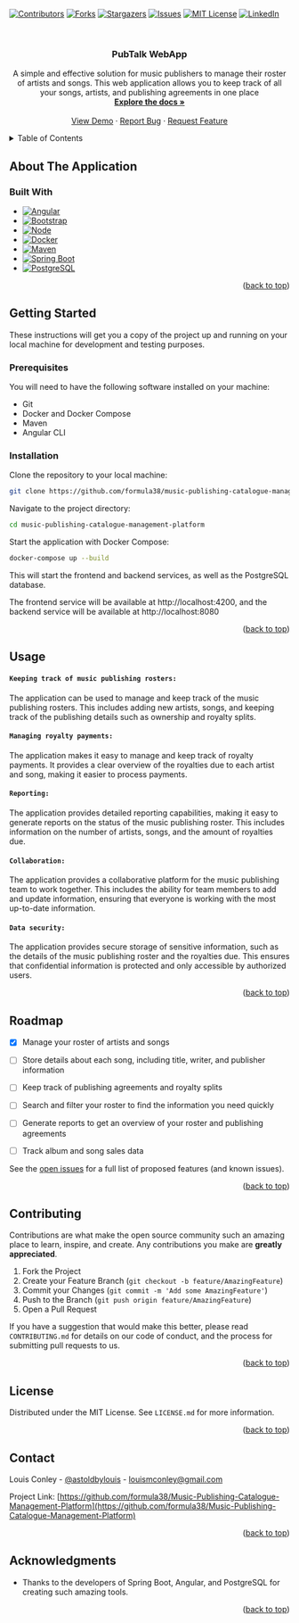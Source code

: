 <a name="readme-top"></a>
[![Contributors][contributors-shield]][contributors-url]
[![Forks][forks-shield]][forks-url]
[![Stargazers][stars-shield]][stars-url]
[![Issues][issues-shield]][issues-url]
[![MIT License][license-shield]][license-url]
[![LinkedIn][linkedin-shield]][linkedin-url]



<!-- PROJECT LOGO -->
<br />
<div align="center">
<!--   <a href="https://github.com/formula38/Music-Publishing-Catalogue-Management-Platform">
    <img src="images/logo.png" alt="Logo" width="80" height="80">
  </a> -->

<h3 align="center">PubTalk WebApp</h3>

  <p align="center">
    A simple and effective solution for music publishers to manage their roster of artists and songs. 
This web application allows you to keep track of all your songs, artists, and publishing agreements in one place
    <br />
    <a href="https://github.com/formula38/Music-Publishing-Catalogue-Management-Platform"><strong>Explore the docs »</strong></a>
    <br />
    <br />
    <a href="https://github.com/formula38/Music-Publishing-Catalogue-Management-Platform">View Demo</a>
    ·
    <a href="https://github.com/formula38/Music-Publishing-Catalogue-Management-Platform/issues">Report Bug</a>
    ·
    <a href="https://github.com/formula38/Music-Publishing-Catalogue-Management-Platform/issues">Request Feature</a>
  </p>
</div>



<!-- TABLE OF CONTENTS -->
<details>
  <summary>Table of Contents</summary>
  <ol>
    <li>
      <a href="#about-the-application">About The Application</a>
      <ul>
        <li><a href="#built-with">Built With</a></li>
      </ul>
    </li>
    <li>
      <a href="#getting-started">Getting Started</a>
      <ul>
        <li><a href="#prerequisites">Prerequisites</a></li>
        <li><a href="#installation">Installation</a></li>
      </ul>
    </li>
    <li><a href="#usage">Usage</a></li>
    <li><a href="#roadmap">Roadmap</a></li>
    <li><a href="#contributing">Contributing</a></li>
    <li><a href="#license">License</a></li>
    <li><a href="#contact">Contact</a></li>
    <li><a href="#acknowledgments">Acknowledgments</a></li>
  </ol>
</details>



<!-- ABOUT THE PROJECT -->

## About The Application

[//]: # ([![Product Name Screen Shot][product-screenshot]]&#40;https://example.com&#41;)

### Built With

[//]: # (* [![Java][Java.com]][Next-url] | version: 11 or later)

* [![Angular][Angular.io]][Angular-url]
* [![Bootstrap][Bootstrap.com]][Bootstrap-url]
* [![Node][Node.js]][Node-url]
* [![Docker][Docker.com]][Docker-url]
* [![Maven][Maven.org]][Maven-url]
* [![Spring Boot][Spring.io]][Spring-url]
* [![PostgreSQL][Postgresql.org]][PostgreSQL-url]

<p align="right">(<a href="#readme-top">back to top</a>)</p>



<!-- GETTING STARTED -->

## Getting Started

These instructions will get you a copy of the project up and running on your local machine for development and testing
purposes.

### Prerequisites

You will need to have the following software installed on your machine:

* Git
* Docker and Docker Compose
* Maven
* Angular CLI

### Installation

Clone the repository to your local machine:

  ```sh
  git clone https://github.com/formula38/music-publishing-catalogue-management-platform.git
  ```

Navigate to the project directory:

   ```sh
   cd music-publishing-catalogue-management-platform
   ```

Start the application with Docker Compose:

   ```sh
   docker-compose up --build
   ```

This will start the frontend and backend services, as well as the PostgreSQL database.

The frontend service will be available at http://localhost:4200, 
and the backend service will be available at http://localhost:8080

<p align="right">(<a href="#readme-top">back to top</a>)</p>



<!-- USAGE EXAMPLES -->

## Usage

#### `Keeping track of music publishing rosters:` 
The application can be used to manage and keep track of the music publishing rosters. 
This includes adding new artists, songs, and keeping track of the publishing details such as ownership and royalty splits.

#### `Managing royalty payments:` 
The application makes it easy to manage and keep track of royalty payments. 
It provides a clear overview of the royalties due to each artist and song, making it easier to process payments.

#### `Reporting:`
The application provides detailed reporting capabilities, making it easy to generate reports on the status 
of the music publishing roster. 
This includes information on the number of artists, songs, and the amount of royalties due.

#### `Collaboration:` 
The application provides a collaborative platform for the music publishing team to work together. 
This includes the ability for team members to add and update information, ensuring that everyone is working with the 
most up-to-date information.

#### `Data security:` 
The application provides secure storage of sensitive information, such as the details of the music 
publishing roster and the royalties due. 
This ensures that confidential information is protected and only accessible by authorized users.

[//]: # (_For more examples, please refer to the [Documentation]&#40;https://example.com&#41;_)

<p align="right">(<a href="#readme-top">back to top</a>)</p>



<!-- ROADMAP -->

## Roadmap

- [x] Manage your roster of artists and songs
- [ ] Store details about each song, including title, writer, and publisher information
- [ ] Keep track of publishing agreements and royalty splits
- [ ] Search and filter your roster to find the information you need quickly
- [ ] Generate reports to get an overview of your roster and publishing agreements
- [ ] Track album and song sales data


See the [open issues](https://github.com/formula38/Music-Publishing-Catalogue-Management-Platform/issues) for a full
list of proposed features (and known issues).

<p align="right">(<a href="#readme-top">back to top</a>)</p>



<!-- CONTRIBUTING -->

## Contributing

Contributions are what make the open source community such an amazing place to learn, inspire, and create. Any
contributions you make are **greatly appreciated**.

1. Fork the Project
2. Create your Feature Branch (`git checkout -b feature/AmazingFeature`)
3. Commit your Changes (`git commit -m 'Add some AmazingFeature'`)
4. Push to the Branch (`git push origin feature/AmazingFeature`)
5. Open a Pull Request

If you have a suggestion that would make this better, please read `CONTRIBUTING.md` for details on our code of conduct, 
and the process for submitting pull requests to us.

<p align="right">(<a href="#readme-top">back to top</a>)</p>


<!-- LICENSE -->

## License

Distributed under the MIT License. See `LICENSE.md` for more information.

<p align="right">(<a href="#readme-top">back to top</a>)</p>



<!-- CONTACT -->

## Contact

Louis Conley - [@astoldbylouis](https://twitter.com/astoldbylouis) - louismconley@gmail.com

Project
Link: [https://github.com/formula38/Music-Publishing-Catalogue-Management-Platform](https://github.com/formula38/Music-Publishing-Catalogue-Management-Platform)

<p align="right">(<a href="#readme-top">back to top</a>)</p>



<!-- ACKNOWLEDGMENTS -->

## Acknowledgments

* Thanks to the developers of Spring Boot, Angular, and PostgreSQL for creating such amazing tools.

[//]: # (* []&#40;&#41;)

[//]: # (* []&#40;&#41;)

[//]: # (* []&#40;&#41;)

<p align="right">(<a href="#readme-top">back to top</a>)</p>



<!-- MARKDOWN LINKS & IMAGES -->
<!-- https://www.markdownguide.org/basic-syntax/#reference-style-links -->

[contributors-shield]: https://img.shields.io/github/contributors/formula38/Music-Publishing-Catalogue-Management-Platform.svg?style=for-the-badge

[contributors-url]: https://github.com/formula38/Music-Publishing-Catalogue-Management-Platform/graphs/contributors

[forks-shield]: https://img.shields.io/github/forks/formula38/Music-Publishing-Catalogue-Management-Platform.svg?style=for-the-badge

[forks-url]: https://github.com/formula38/Music-Publishing-Catalogue-Management-Platform/network/members

[stars-shield]: https://img.shields.io/github/stars/formula38/Music-Publishing-Catalogue-Management-Platform.svg?style=for-the-badge

[stars-url]: https://github.com/formula38/Music-Publishing-Catalogue-Management-Platform/stargazers

[issues-shield]: https://img.shields.io/github/issues/formula38/Music-Publishing-Catalogue-Management-Platform.svg?style=for-the-badge

[issues-url]: https://github.com/formula38/Music-Publishing-Catalogue-Management-Platform/issues

[license-shield]: https://img.shields.io/github/license/formula38/Music-Publishing-Catalogue-Management-Platform.svg?style=for-the-badge

[license-url]: https://github.com/formula38/Music-Publishing-Catalogue-Management-Platform/blob/main/LICENSE.md

[linkedin-shield]: https://img.shields.io/badge/-LinkedIn-black.svg?style=for-the-badge&logo=linkedin&colorB=555

[linkedin-url]: https://linkedin.com/in/louis-conley

[product-screenshot]: images/screenshot.png

[Next.js]: https://img.shields.io/badge/next.js-000000?style=for-the-badge&logo=nextdotjs&logoColor=white

[Next-url]: https://nextjs.org/

[React.js]: https://img.shields.io/badge/React-20232A?style=for-the-badge&logo=react&logoColor=61DAFB

[React-url]: https://reactjs.org/

[Vue.js]: https://img.shields.io/badge/Vue.js-35495E?style=for-the-badge&logo=vuedotjs&logoColor=4FC08D

[Vue-url]: https://vuejs.org/

[Angular.io]: https://img.shields.io/badge/Angular-DD0031?style=for-the-badge&logo=angular&logoColor=white

[Angular-url]: https://angular.io/

[Svelte.dev]: https://img.shields.io/badge/Svelte-4A4A55?style=for-the-badge&logo=svelte&logoColor=FF3E00

[Svelte-url]: https://svelte.dev/

[Laravel.com]: https://img.shields.io/badge/Laravel-FF2D20?style=for-the-badge&logo=laravel&logoColor=white

[Laravel-url]: https://laravel.com

[Bootstrap.com]: https://img.shields.io/badge/Bootstrap-563D7C?style=for-the-badge&logo=bootstrap&logoColor=white

[Bootstrap-url]: https://getbootstrap.com

[JQuery.com]: https://img.shields.io/badge/jQuery-0769AD?style=for-the-badge&logo=jquery&logoColor=white

[JQuery-url]: https://jquery.com

[java.com]: https://img.shields.io/badge/Java-0769AD?style=for-the-badge&logo=java&logoColor=white

[java-url]: https://www.java.com

[Maven.org]: https://img.shields.io/badge/maven-C2203E?style=for-the-badge&logo=apache&logoColor=yellow

[Maven-url]: https://maven.apache.org

[Docker.com]: https://img.shields.io/badge/docker-2C597E?style=for-the-badge&logo=docker&logoColor=white

[Docker-url]: https://www.docker.com

[Node.js]: https://img.shields.io/badge/node.js-070A11?style=for-the-badge&logo=node.js&logoColor=green

[Node-url]: https://nodejs.org

[Spring.io]: https://img.shields.io/badge/springboot-86C65C?style=for-the-badge&logo=springboot&logoColor=black

[Spring-url]: https://start.spring.io

[Postgresql.org]: https://img.shields.io/badge/postgresql-2C597E?style=for-the-badge&logo=postgresql&logoColor=white

[PostgreSQL-url]: https://www.postgresql.org
